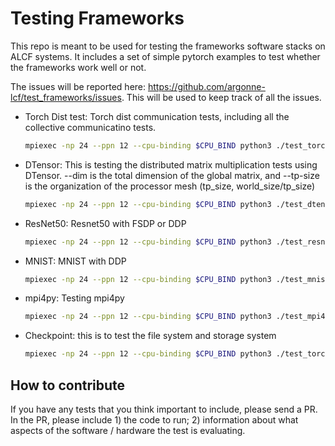 # Testing Frameworks

This repo is meant to be used for testing the frameworks software stacks on ALCF systems. It includes a set of simple pytorch examples to test whether the frameworks work well or not. 

The issues will be reported here: https://github.com/argonne-lcf/test_frameworks/issues. This will be used to keep track of all the issues. 

* Torch Dist test: Torch dist communication tests, including all the collective communicatino tests. 
  ```bash
  mpiexec -np 24 --ppn 12 --cpu-binding $CPU_BIND python3 ./test_torch_dist.py
  ```

* DTensor: This is testing the distributed matrix multiplication tests using DTensor. --dim is the total dimension of the global matrix, and --tp-size is the organization of the processor mesh (tp_size, world_size/tp_size)
  ```bash
  mpiexec -np 24 --ppn 12 --cpu-binding $CPU_BIND python3 ./test_dtensor.py --tp-size 8 --dim 96
  ```

* ResNet50: Resnet50 with FSDP or DDP
  ```bash
  mpiexec -np 24 --ppn 12 --cpu-binding $CPU_BIND python3 ./test_resnet50.py
  ```

* MNIST: MNIST with DDP 
  ```bash
  mpiexec -np 24 --ppn 12 --cpu-binding $CPU_BIND python3 ./test_mnist.py
  ```

* mpi4py: Testing mpi4py
  ```bash
  mpiexec -np 24 --ppn 12 --cpu-binding $CPU_BIND python3 ./test_mpi4py.py
  ```

* Checkpoint: this is to test the file system and storage system
  ```bash
  mpiexec -np 24 --ppn 12 --cpu-binding $CPU_BIND python3 ./test_torch_checkpoint.py --output-folder /tmp/
  ```

## How to contribute

If you have any tests that you think important to include, please send a PR. In the PR, please include 1) the code to run; 2) information about what aspects of the software / hardware the test is evaluating. 
